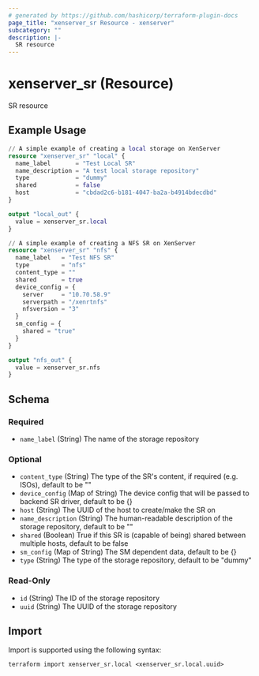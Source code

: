 ```yaml
---
# generated by https://github.com/hashicorp/terraform-plugin-docs
page_title: "xenserver_sr Resource - xenserver"
subcategory: ""
description: |-
  SR resource
---
```


# xenserver_sr (Resource)

SR resource

## Example Usage

```terraform
// A simple example of creating a local storage on XenServer
resource "xenserver_sr" "local" {
  name_label       = "Test Local SR"
  name_description = "A test local storage repository"
  type             = "dummy"
  shared           = false
  host             = "cbdad2c6-b181-4047-ba2a-b4914bdecdbd"
}

output "local_out" {
  value = xenserver_sr.local
}

// A simple example of creating a NFS SR on XenServer
resource "xenserver_sr" "nfs" {
  name_label   = "Test NFS SR"
  type         = "nfs"
  content_type = ""
  shared       = true
  device_config = {
    server     = "10.70.58.9"
    serverpath = "/xenrtnfs"
    nfsversion = "3"
  }
  sm_config = {
    shared = "true"
  }
}

output "nfs_out" {
  value = xenserver_sr.nfs
}
```

<!-- schema generated by tfplugindocs -->
## Schema

### Required

- `name_label` (String) The name of the storage repository

### Optional

- `content_type` (String) The type of the SR's content, if required (e.g. ISOs), default to be ""
- `device_config` (Map of String) The device config that will be passed to backend SR driver, default to be {}
- `host` (String) The UUID of the host to create/make the SR on
- `name_description` (String) The human-readable description of the storage repository, default to be ""
- `shared` (Boolean) True if this SR is (capable of being) shared between multiple hosts, default to be false
- `sm_config` (Map of String) The SM dependent data, default to be {}
- `type` (String) The type of the storage repository, default to be "dummy"

### Read-Only

- `id` (String) The ID of the storage repository
- `uuid` (String) The UUID of the storage repository

## Import

Import is supported using the following syntax:

```shell
terraform import xenserver_sr.local <xenserver_sr.local.uuid>
```
